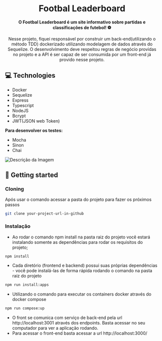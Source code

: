 <h1 align="center" style="font-weight: bold;">Footbal Leaderboard</h1>

<p align="center">
    <b>O Footbal Leaderboard é um site informativo sobre partidas e classificações de futebol! ⚽️</b>
</p>
<p align="center">
    Nesse projeto, fiquei responsável por construir um back-end(utilizando o método TDD) dockerizado utilizando modelagem de dados através do Sequelize. O desenvolvimento deve respeitou regras de negócio providas no projeto e a API é ser capaz de ser consumida por um front-end já provido nesse projeto. 
</p>

<h2 id="technologies">💻 Technologies</h2>

- Docker
- Sequelize
- Express
- Typescript
- NodeJS
- Bcrypt
- JWT(JSON web Token)

 <b> Para desenvolver os testes: </b>
 
- Mocha
- Sinon
- Chai

![Descrição da Imagem](https://drive.google.com/uc?export=download&id=18l5eVD8jw-qB9IZF0oMGoQ0frRyWrtNz)


<h2 id="started">🚀 Getting started</h2>

<h3>Cloning</h3>

Após usar o comando acessar a pasta do projeto para fazer os próximos passos

```bash
git clone your-project-url-in-github
```

<h3>Instalação</h3>

- Ao rodar o comando npm install na pasta raiz do projeto você estará instalando somente as dependências para rodar os requisitos do projeto;

```bash
npm install
```

- Cada diretório (frontend e backend) possui suas próprias dependências - você pode instalá-las de forma rápida rodando o comando na pasta raiz do projeto

```bash
npm run install:apps
```
- Utilizando o comando para executar os containers docker através do docker compose

```bash
npm run compose:up
```
  
- O front se comunica com serviço de back-end pela url http://localhost:3001 através dos endpoints. Basta acessar no seu computador para ver a aplicação rodando.
- Para acessar o front-end basta acessar a url http://localhost:3000/



